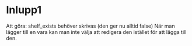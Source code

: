 # Inlupp1

Att göra: 
shelf_exists behöver skrivas (den ger nu alltid false)
När man lägger till en vara kan man inte välja att redigera den istället för att lägga till den.
